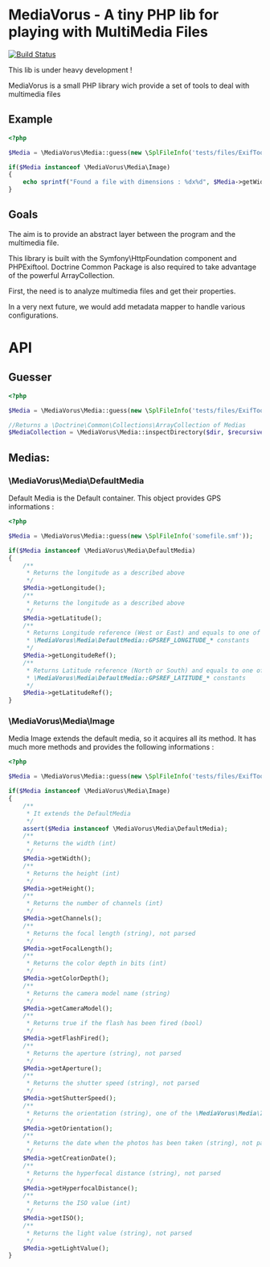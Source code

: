MediaVorus - A tiny PHP lib for playing with MultiMedia Files
=============================================================

[![Build Status](https://secure.travis-ci.org/romainneutron/MediaVorus.png?branch=master)](http://travis-ci.org/romainneutron/MediaVorus)

This lib is under heavy development !

MediaVorus is a small PHP library wich provide a set of tools to deal with
multimedia files

Example
-------

```php
<?php

$Media = \MediaVorus\Media::guess(new \SplFileInfo('tests/files/ExifTool.jpg'));

if($Media instanceof \MediaVorus\Media\Image)
{
    echo sprintf("Found a file with dimensions : %dx%d", $Media->getWidth(), $Media->getHeight());
}

```

Goals
-----

The aim is to provide an abstract layer between the program and the multimedia
file.

This library is built with the Symfony\HttpFoundation component
and PHPExiftool.
Doctrine Common Package is also required to take advantage of the powerful
ArrayCollection.

First, the need is to analyze multimedia files and get their properties.

In a very next future, we would add metadata mapper to handle various
configurations.


API
===

Guesser
-------

```php
<?php

$Media = \MediaVorus\Media::guess(new \SplFileInfo('tests/files/ExifTool.jpg'));

//Returns a \Doctrine\Common\Collections\ArrayCollection of Medias
$MediaCollection = \MediaVorus\Media::inspectDirectory($dir, $recursive);

```


Medias:
-------


###  \MediaVorus\Media\DefaultMedia

Default Media is the Default container.
This object provides GPS informations :



```php
<?php

$Media = \MediaVorus\Media::guess(new \SplFileInfo('somefile.smf'));

if($Media instanceof \MediaVorus\Media\DefaultMedia)
{
    /**
     * Returns the longitude as a described above
     */
    $Media->getLongitude();
    /**
     * Returns the longitude as a described above
     */
    $Media->getLatitude();
    /**
     * Returns Longitude reference (West or East) and equals to one of the
     * \MediaVorus\Media\DefaultMedia::GPSREF_LONGITUDE_* constants
     */
    $Media->getLongitudeRef();
    /**
     * Returns Latitude reference (North or South) and equals to one of the
     * \MediaVorus\Media\DefaultMedia::GPSREF_LATITUDE_* constants
     */
    $Media->getLatitudeRef();
}

```


### \MediaVorus\Media\Image

Media Image extends the default media, so it acquires all its method.
It has much more methods and provides the following informations :


```php
<?php

$Media = \MediaVorus\Media::guess(new \SplFileInfo('tests/files/ExifTool.jpg'));

if($Media instanceof \MediaVorus\Media\Image)
{
    /**
     * It extends the DefaultMedia
     */
    assert($Media instanceof \MediaVorus\Media\DefaultMedia);
    /**
     * Returns the width (int)
     */
    $Media->getWidth();
    /**
     * Returns the height (int)
     */
    $Media->getHeight();
    /**
     * Returns the number of channels (int)
     */
    $Media->getChannels();
    /**
     * Returns the focal length (string), not parsed
     */
    $Media->getFocalLength();
    /**
     * Returns the color depth in bits (int)
     */
    $Media->getColorDepth();
    /**
     * Returns the camera model name (string)
     */
    $Media->getCameraModel();
    /**
     * Returns true if the flash has been fired (bool)
     */
    $Media->getFlashFired();
    /**
     * Returns the aperture (string), not parsed
     */
    $Media->getAperture();
    /**
     * Returns the shutter speed (string), not parsed
     */
    $Media->getShutterSpeed();
    /**
     * Returns the orientation (string), one of the \MediaVorus\Media\Image::ORIENTATION_*
     */
    $Media->getOrientation();
    /**
     * Returns the date when the photos has been taken (string), not parsed
     */
    $Media->getCreationDate();
    /**
     * Returns the hyperfocal distance (string), not parsed
     */
    $Media->getHyperfocalDistance();
    /**
     * Returns the ISO value (int)
     */
    $Media->getISO();
    /**
     * Returns the light value (string), not parsed
     */
    $Media->getLightValue();
}

```



